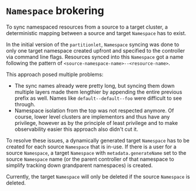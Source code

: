 # `Namespace` brokering

To sync namespaced resources from a source to a target cluster,
a deterministic mapping between a source and target `Namespace` has to exist.

In the initial version of the `partitionlet`, `Namespace` syncing was done
to only one target namespace created upfront and specified to the controller
via command line flags. Resources synced into this `Namespace` got a name
following the pattern of `<source-namespace-name>--<resource-name>`.

This approach posed multiple problems:
* The sync names already were pretty long, but syncing them down
  multiple layers made them lengthier by appending the entire previous
  prefix as well. Names like `default--default--foo` were difficult to see
  through.
* Namespace isolation from the top was not respected anymore. Of course,
  lower level clusters are implementors and thus have any privilege, however
  as by the principle of least privilege and to make observability easier
  this approach also didn't cut it.

To resolve these issues, a dynamically generated target `Namespace` has
to be created for each source `Namespace` that is in-use.
If there is a user for a source `Namespace`, a target `Namespace` with
`metadata.generateName` set to the source `Namespace` name (or the
parent controller of that namespace to simplify tracking down grandparent
namespaces) is created.

Currently, the target `Namespace` will only be deleted if the source
`Namespace` is deleted.
